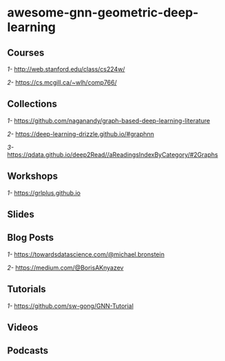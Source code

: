 # awesome-gnn-geometric-deep-learning
## Courses

*1-* http://web.stanford.edu/class/cs224w/

*2-* https://cs.mcgill.ca/~wlh/comp766/ 
  
## Collections

*1-*  https://github.com/naganandy/graph-based-deep-learning-literature 

*2-*  https://deep-learning-drizzle.github.io/#graphnn 

*3-*  https://qdata.github.io/deep2Read//aReadingsIndexByCategory/#2Graphs

## Workshops

*1-* https://grlplus.github.io

## Slides

## Blog Posts

*1-* https://towardsdatascience.com/@michael.bronstein

*2-* https://medium.com/@BorisAKnyazev

## Tutorials

*1-*  https://github.com/sw-gong/GNN-Tutorial

## Videos

## Podcasts
